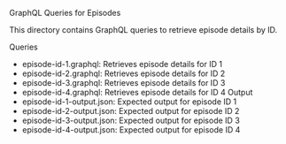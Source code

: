 GraphQL Queries for Episodes

This directory contains GraphQL queries to retrieve episode details by ID.

Queries
- episode-id-1.graphql: Retrieves episode details for ID 1
- episode-id-2.graphql: Retrieves episode details for ID 2
- episode-id-3.graphql: Retrieves episode details for ID 3
- episode-id-4.graphql: Retrieves episode details for ID 4
Output
- episode-id-1-output.json: Expected output for episode ID 1
- episode-id-2-output.json: Expected output for episode ID 2
- episode-id-3-output.json: Expected output for episode ID 3
- episode-id-4-output.json: Expected output for episode ID 4